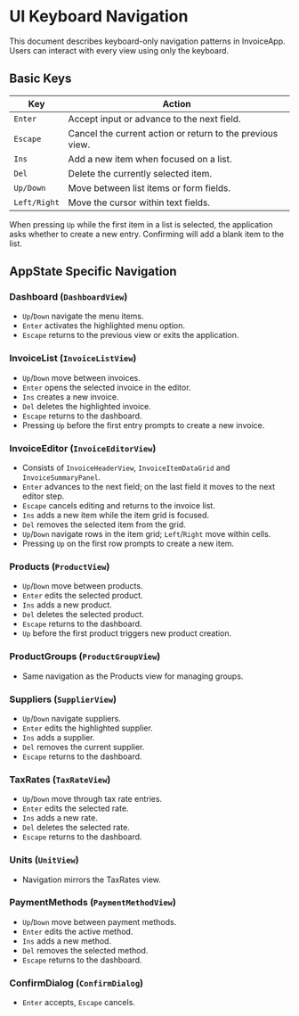 # UI Keyboard Navigation

This document describes keyboard-only navigation patterns in InvoiceApp.
Users can interact with every view using only the keyboard.

## Basic Keys

| Key | Action |
|-----|-------|
| `Enter` | Accept input or advance to the next field. |
| `Escape` | Cancel the current action or return to the previous view. |
| `Ins` | Add a new item when focused on a list. |
| `Del` | Delete the currently selected item. |
| `Up/Down` | Move between list items or form fields. |
| `Left/Right` | Move the cursor within text fields. |

When pressing `Up` while the first item in a list is selected, the application
asks whether to create a new entry. Confirming will add a blank item to the
list.

## AppState Specific Navigation

### Dashboard (`DashboardView`)

- `Up`/`Down` navigate the menu items.
- `Enter` activates the highlighted menu option.
- `Escape` returns to the previous view or exits the application.

### InvoiceList (`InvoiceListView`)

- `Up`/`Down` move between invoices.
- `Enter` opens the selected invoice in the editor.
- `Ins` creates a new invoice.
- `Del` deletes the highlighted invoice.
- `Escape` returns to the dashboard.
- Pressing `Up` before the first entry prompts to create a new invoice.

### InvoiceEditor (`InvoiceEditorView`)

- Consists of `InvoiceHeaderView`, `InvoiceItemDataGrid` and
  `InvoiceSummaryPanel`.
- `Enter` advances to the next field; on the last field it moves to the next
  editor step.
- `Escape` cancels editing and returns to the invoice list.
- `Ins` adds a new item while the item grid is focused.
- `Del` removes the selected item from the grid.
- `Up`/`Down` navigate rows in the item grid; `Left`/`Right` move within cells.
- Pressing `Up` on the first row prompts to create a new item.

### Products (`ProductView`)

- `Up`/`Down` move between products.
- `Enter` edits the selected product.
- `Ins` adds a new product.
- `Del` deletes the selected product.
- `Escape` returns to the dashboard.
- `Up` before the first product triggers new product creation.

### ProductGroups (`ProductGroupView`)

- Same navigation as the Products view for managing groups.

### Suppliers (`SupplierView`)

- `Up`/`Down` navigate suppliers.
- `Enter` edits the highlighted supplier.
- `Ins` adds a supplier.
- `Del` removes the current supplier.
- `Escape` returns to the dashboard.

### TaxRates (`TaxRateView`)

- `Up`/`Down` move through tax rate entries.
- `Enter` edits the selected rate.
- `Ins` adds a new rate.
- `Del` deletes the selected rate.
- `Escape` returns to the dashboard.

### Units (`UnitView`)

- Navigation mirrors the TaxRates view.

### PaymentMethods (`PaymentMethodView`)

- `Up`/`Down` move between payment methods.
- `Enter` edits the active method.
- `Ins` adds a new method.
- `Del` removes the selected method.
- `Escape` returns to the dashboard.

### ConfirmDialog (`ConfirmDialog`)

- `Enter` accepts, `Escape` cancels.
